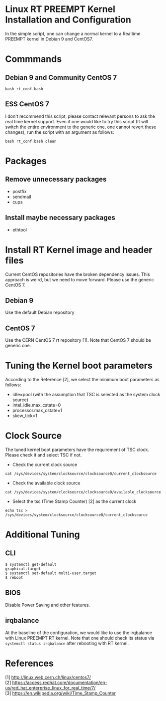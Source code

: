 Linux RT PREEMPT Kernel Installation and Configuration
===

In the simple script, one can change a normal kernel to a Realtime PREEMPT kernel in Debian 9 and CentOS7.


# Commmands

## Debian 9 and Community CentOS 7
```
bash rt_conf.bash
```

## ESS CentOS 7
I don't recommend this script, please contact relevant persons to ask the real time kernel support. 
Even if one would like to try this script (It will switch the entire environment to the generic one, 
one cannot revert these changes), run the script with an argument as follows:

```
bash rt_conf.bash clean
```

# Packages

## Remove unnecessary packages
* postfix
* sendmail
* cups

## Install maybe necessary packages
* ethtool

# Install RT Kernel image and header files

Current CentOS repositories have the broken dependency issues. This approach is weird, but
we need to move forward. Please use the generic CentOS 7.  

## Debian 9
Use the default Debian repository

## CentOS 7
Use the CERN CentOS 7 rt repository [1]. Note that CentOS 7 should be generic one. 


# Tuning the Kernel boot parameters

According to the Reference [2], we select the minimum boot parameters as follows:

* idle=pool (with the assumption that TSC is selected as the system clock source)
* intel_idle.max_cstate=0
* processor.max_cstate=1
* skew_tick=1

# Clock Source

The tuned kernel boot parameters have the requirement of TSC clock. Please check it
and select TSC if not. 

* Check the current clock source
```
cat /sys/devices/system/clocksource/clocksource0/current_clocksource
```
* Check the available clock source
```
cat /sys/devices/system/clocksource/clocksource0/available_clocksource
```
* Select the tsc (Time Stamp Counter) [2] as the current clock
```
echo tsc > /sys/devices/system/clocksource/clocksource0/current_clocksource
```

# Additional Tuning

## CLI
```
$ systemctl get-default
graphical.target
$ systemctl set-default multi-user.target
$ reboot
```

## BIOS 

Disable Power Saving and other features.

## irqbalance

At the baseline of the configuration, we would like to use the irqbalance with Linux PREEMPT RT kernel. Note that one should check its status via `systemctl status irqbalance` after rebooting with RT kernel. 


# References

[1] http://linux.web.cern.ch/linux/centos7/  
[2] https://access.redhat.com/documentation/en-us/red_hat_enterprise_linux_for_real_time/7/  
[3] https://en.wikipedia.org/wiki/Time_Stamp_Counter  
